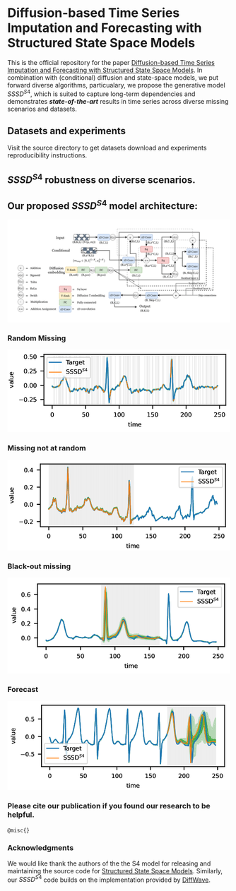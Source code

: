 # Diffusion-based Time Series Imputation and Forecasting with Structured State Space Models


This is the official repository for the paper [Diffusion-based Time Series Imputation and Forecasting with Structured State Space Models](https://.com). In combination with (conditional) diffusion and state-space models, we put forward diverse algorithms, particualary, we propose the generative model $SSSD^{S4}$, which is suited to capture long-term dependencies and demonstrates ***state-of-the-art*** results in time series across diverse missing scenarios and datasets. 

## Datasets and experiments
Visit the source directory to get datasets download and experiments reproducibility instructions.

## $SSSD^{S4}$ robustness on diverse scenarios.

## Our proposed $SSSD^{S4}$ model architecture:
![alt text](https://github.com/AI4HealthUOL/SSSD/blob/main/reports/updated_architecture.png?style=centerme)

### Random Missing
![alt text](https://github.com/AI4HealthUOL/SSSD/blob/main/reports/plots_merged_001.png?style=centerme)

### Missing not at random
![alt text](https://github.com/AI4HealthUOL/SSSD/blob/main/reports/plots_merged_002.png?style=centerme)

### Black-out missing
![alt text](https://github.com/AI4HealthUOL/SSSD/blob/main/reports/plots_merged_003.png?style=centerme)

### Forecast
![alt text](https://github.com/AI4HealthUOL/SSSD/blob/main/reports/plots_merged_004.png?style=centerme)




### Please cite our publication if you found our research to be helpful.

```
@misc{}
```

### Acknowledgments
We would like thank the authors of the the S4 model for releasing and maintaining the
source code for [Structured State Space Models](https://github.com/HazyResearch/state-spaces). Similarly, our $SSSD^{S4}$ code builds on the implementation provided by [DiffWave](https://github.com/philsyn/DiffWave-Vocoder).

